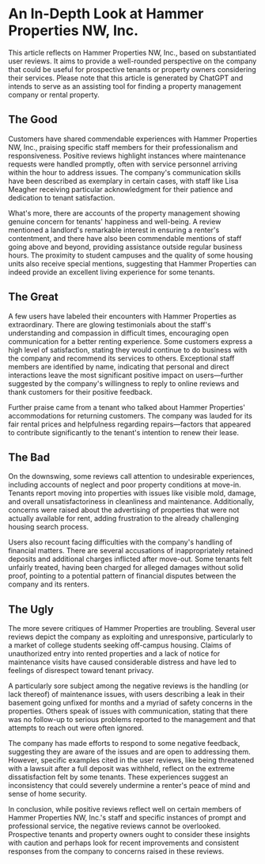 # An In-Depth Look at Hammer Properties NW, Inc.

This article reflects on Hammer Properties NW, Inc., based on substantiated user reviews. It aims to provide a well-rounded perspective on the company that could be useful for prospective tenants or property owners considering their services. Please note that this article is generated by ChatGPT and intends to serve as an assisting tool for finding a property management company or rental property.

## The Good

Customers have shared commendable experiences with Hammer Properties NW, Inc., praising specific staff members for their professionalism and responsiveness. Positive reviews highlight instances where maintenance requests were handled promptly, often with service personnel arriving within the hour to address issues. The company's communication skills have been described as exemplary in certain cases, with staff like Lisa Meagher receiving particular acknowledgment for their patience and dedication to tenant satisfaction.

What's more, there are accounts of the property management showing genuine concern for tenants' happiness and well-being. A review mentioned a landlord's remarkable interest in ensuring a renter's contentment, and there have also been commendable mentions of staff going above and beyond, providing assistance outside regular business hours. The proximity to student campuses and the quality of some housing units also receive special mentions, suggesting that Hammer Properties can indeed provide an excellent living experience for some tenants.

## The Great

A few users have labeled their encounters with Hammer Properties as extraordinary. There are glowing testimonials about the staff's understanding and compassion in difficult times, encouraging open communication for a better renting experience. Some customers express a high level of satisfaction, stating they would continue to do business with the company and recommend its services to others. Exceptional staff members are identified by name, indicating that personal and direct interactions leave the most significant positive impact on users—further suggested by the company's willingness to reply to online reviews and thank customers for their positive feedback.

Further praise came from a tenant who talked about Hammer Properties' accommodations for returning customers. The company was lauded for its fair rental prices and helpfulness regarding repairs—factors that appeared to contribute significantly to the tenant's intention to renew their lease.

## The Bad

On the downswing, some reviews call attention to undesirable experiences, including accounts of neglect and poor property conditions at move-in. Tenants report moving into properties with issues like visible mold, damage, and overall unsatisfactoriness in cleanliness and maintenance. Additionally, concerns were raised about the advertising of properties that were not actually available for rent, adding frustration to the already challenging housing search process.

Users also recount facing difficulties with the company's handling of financial matters. There are several accusations of inappropriately retained deposits and additional charges inflicted after move-out. Some tenants felt unfairly treated, having been charged for alleged damages without solid proof, pointing to a potential pattern of financial disputes between the company and its renters.

## The Ugly

The more severe critiques of Hammer Properties are troubling. Several user reviews depict the company as exploiting and unresponsive, particularly to a market of college students seeking off-campus housing. Claims of unauthorized entry into rented properties and a lack of notice for maintenance visits have caused considerable distress and have led to feelings of disrespect toward tenant privacy.

A particularly sore subject among the negative reviews is the handling (or lack thereof) of maintenance issues, with users describing a leak in their basement going unfixed for months and a myriad of safety concerns in the properties. Others speak of issues with communication, stating that there was no follow-up to serious problems reported to the management and that attempts to reach out were often ignored.

The company has made efforts to respond to some negative feedback, suggesting they are aware of the issues and are open to addressing them. However, specific examples cited in the user reviews, like being threatened with a lawsuit after a full deposit was withheld, reflect on the extreme dissatisfaction felt by some tenants. These experiences suggest an inconsistency that could severely undermine a renter's peace of mind and sense of home security.

In conclusion, while positive reviews reflect well on certain members of Hammer Properties NW, Inc.'s staff and specific instances of prompt and professional service, the negative reviews cannot be overlooked. Prospective tenants and property owners ought to consider these insights with caution and perhaps look for recent improvements and consistent responses from the company to concerns raised in these reviews.